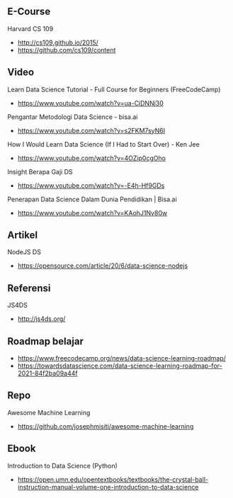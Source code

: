 ## E-Course

Harvard CS 109
- http://cs109.github.io/2015/
- https://github.com/cs109/content

## Video

Learn Data Science Tutorial - Full Course for Beginners (FreeCodeCamp)
- https://www.youtube.com/watch?v=ua-CiDNNj30

Pengantar Metodologi Data Science - bisa.ai
- https://www.youtube.com/watch?v=s2FKM7syN6I

How I Would Learn Data Science (If I Had to Start Over) - Ken Jee
- https://www.youtube.com/watch?v=4OZip0cgOho

Insight Berapa Gaji DS
- https://www.youtube.com/watch?v=-E4h-Hf9GDs

Penerapan Data Science Dalam Dunia Pendidikan | Bisa.ai
- https://www.youtube.com/watch?v=KAohJ1Nv80w

## Artikel

NodeJS DS

- https://opensource.com/article/20/6/data-science-nodejs

## Referensi

JS4DS

- http://js4ds.org/

## Roadmap belajar

- https://www.freecodecamp.org/news/data-science-learning-roadmap/
- https://towardsdatascience.com/data-science-learning-roadmap-for-2021-84f2ba09a44f

## Repo

Awesome Machine Learning

- https://github.com/josephmisiti/awesome-machine-learning


## Ebook

Introduction to Data Science (Python)
- https://open.umn.edu/opentextbooks/textbooks/the-crystal-ball-instruction-manual-volume-one-introduction-to-data-science
